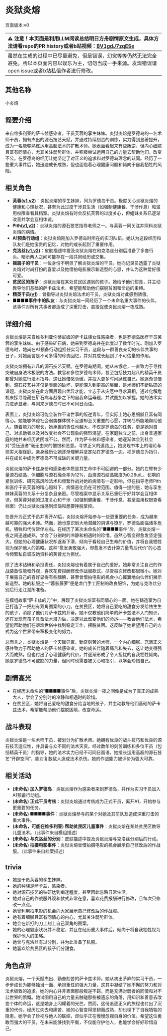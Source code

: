 # 炎狱炎熔
页面版本:v0
 

| :warning: 注意！本页面是利用LLM阅读总结明日方舟剧情原文生成，具体方法请看repo的PR history或者b站视频：[BV1gdJ7zqESe](https://www.bilibili.com/video/BV1gdJ7zqESe/)         |
|:----------------------------|
| 虽然在生成的过程中已尽量避免，但是错误，幻觉等等仍然无法完全避免。所以本页面内容以娱乐为主，切勿当成一手来源。发现错误请open issue或者b站私信作者进行修改。|



## 其他名称
小炎熔
## 简要介绍
来自维多利亚的萨卡兹感染者，干员芙蓉的孪生妹妹。炎狱炎熔是罗德岛的一名术师干员，拥有杰出的源石技艺天赋，并通过持续刻苦的训练，实力得到显著提升，成为一名能够熟练运用高超法术的扩散术师。她表面看起来有些叛逆，但内心细腻且富有同情心，尤其关注弱势群体，并积极尝试运用自己的力量去帮助他们，改变不公。在罗德岛的经历让她坚定了对正义的追求和对罗德岛理念的认同。经历了一些重大事件后，她迅速成长成熟，但也面临着心理健康问题和倾向于自我牺牲的风险。
## 相关角色
-   **芙蓉([v1](char_120_hibisc.md),[v2](../char_v3/char_120_hibisc.md))**：炎狱炎熔的孪生妹妹，同为罗德岛干员。极度关心炎狱炎熔的健康和心理状况，甚至为此过度干涉其生活（如强制健康餐、干涉作息）和滥用权限查看其档案。炎狱炎熔有时会反抗芙蓉的过度关心，但姐妹关系已逐渐改善并学会互相体谅。
-   **Pith([v1](char_612_accast.md),[v2](../char_v3/char_612_accast.md))**：炎狱炎熔的源石技艺指导老师之一。与芙蓉一同关注并照料炎狱炎熔的病情。
-   **A1预备行动组**：炎狱炎熔刚加入罗德岛时所在的实习队伍。她认为这段经历和队友们是她宝贵的记忆，对她的成长起到了重要作用。
-   **克洛丝([v1](char_124_kroos.md),[v2](../char_v3/char_124_kroos.md))**：皮肤描述中提及炎狱炎熔在和克洛丝分别后准备了多套行头。暗示两人之间可能存在一段共同经历或交集。
-   **摇扇子的干员**：一位身份不明但了解炎狱炎熔的干员。她向记录员透露了炎狱炎熔对时尚打扮的喜爱以及她借拍电影展示新造型的心思，并认为这种爱好很可爱。
-   **贫民区的孩子**：炎狱炎熔在某处贫民区遇到的孩子。她给予他们甜食，并主动教导他们基础的萨卡兹法术，希望能帮助他们摆脱贫困和命运的束缚。
-   **精英干员([v1](extended_char_jing_ying_gan_yuan.md))**：曾指导过炎狱炎熔法术的干员，炎狱炎熔对此感到骄傲。
-   **■■■■事件中的队友**：与炎狱炎熔一同经历了一个未命名重大事件的伙伴。该事件对所有共事者都造成了深重打击，直接促使炎狱炎熔一夜成熟。
## 详细介绍
炎狱炎熔是来自维多利亚伦蒂尼姆的萨卡兹族女性感染者，也是罗德岛医疗干员芙蓉的孪生妹妹。由于感染矿石病，她来到罗德岛并在此度过了数年时光。刚加入罗德岛时，她尚在A1预备行动组担任实习干员，这段与一群善良亲切的伙伴共事的日子，对她而言是不可多得的珍贵回忆，并对其成长起到了不可估量的作用。

炎狱炎熔拥有非凡的源石技艺天赋。在罗德岛期间，她从未懈怠，一直致力于寻找突破自身法术极限的方法。教官和多位罗德岛术师，甚至包括技力超凡的精英干员都曾对她进行法术指导，这让她倍感骄傲，并投入更多时间磨练自己。她逐渐领悟到，源石技艺并非仅是表面的破坏，更能深入到更高的层面，是术师们不断钻研的课题。炎狱炎熔在此方面展现出优异才能，立志于从灾厄中寻求真相，通过化解危机来探寻隐藏在矿石病与战争之下的自我命运母题，并试图加以掌握。她的法术实力进步显著，与刚来罗德岛时已不可同日而语。

表面上，炎狱炎熔可能会装作不谙世事的叛逆青年，但实际上她心思细腻且富有同情心。她能够体谅社会弱势群体微不足道却至关重要的心愿，并竭尽所能地帮助他人。随着能力的增长，她承担的责任也越大，不仅是罗德岛的任务，更是她对自己、对求助者以及对改变社会不公现象的强烈渴望。在家庭独立之前，出身普通家庭的她并未经历贫困或不公。然而，作为萨卡兹和感染者，她逐渐体会到社会对“受压迫者”毫无由来的憎恨和恶意。寻求正义的道路上，她发现书本上的理论与现实大相径庭。亲身经历让她逐渐理解并坚定站在罗德岛一边，视罗德岛为指引，并在成长中成为罗德岛不可或缺的关键力量。

炎狱炎熔的萨卡兹身份和感染者体质是其生命中不可回避的一部分。她的左臂有少量源石结晶，体细胞与源石融合率为12%，血液源石结晶密度为0.28u/L。长期的紧张训练、研究高风险法术和频繁作战对她的病情有一定影响，但在指导老师Pith和医疗干员芙蓉的精心照料下，病情恶化仍在可控范围。值得一提的是，她与孪生妹妹芙蓉的关系十分复杂且亲密。尽管档案中显示关系已重归于好并学会互相体谅，但芙蓉对她的过度关心和干涉（如强制健康餐、干涉作息、甚至滥用权限查看档案）仍让炎狱炎熔感到烦恼和想要挣脱掌控。

在晋升为正式干员并离开A1后，炎狱炎熔开始参与一些更重要的任务，成为越来越可靠的强大术师。然而，她也意识到大地潜藏的阴谋与獠牙，罗德岛面临诸多危机，牺牲和代价常伴左右。在经历了某次未命名的“■■■■事件”后，炎狱炎熔一夜之间迅速成熟，学会了分别时的冷静和相遇时的珍惜。虽然心智变得愈发坚定强大，但她的心理健康状况却逐渐下滑，倾向于看轻自己生命的价值，并将自我牺牲视为保护他人的策略。这种“愈发勇敢强大，却愈发不去计算力量背后代价”的心态令频繁私自调取她资料的芙蓉尤为担忧。

除了法术钻研和承担责任，炎狱炎熔也有着属于自己的爱好。她非常关注自己的作战装备性能和外观，喜欢花费报酬修改作战服款式，尽管每次修改都很微小。她对于展露自己的喜好显得有些腼腆，甚至曾借拍电影的机会小心翼翼地向伙伴们展示新造型。她的私服之一“暮影藤萝”便是龙门手工匠制的改良服饰，为她与克洛丝分别后行走江湖所准备。

在模组故事“萨卡兹的刀”中，展现了炎狱炎熔富有同情心的一面。她在铸造室为自己打造了一把刻有双角图案的小刀。在贫民区，她将自己爱吃的甜食分发给怯生生的孩子，消除了他们对萨卡兹的芥蒂。她不仅教他们简单的萨卡兹法术入门知识，还在发现有孩子具备法术潜力后，决定以此改变他们的命运——教会他们法术，希望能帮助他们在艰难世俗中找到稳定工作，摆脱贫困。这反映了她希望用自己的方式为这个世界带来积极变化的努力。

总而言之，炎狱炎熔是一个天赋异禀、勤奋刻苦的术师，一个内心细腻、充满正义感并致力于帮助他人的萨卡兹感染者。她的成长伴随着痛苦和失去，这让她变得强大而成熟，但也付出了心理健康的代价，并逐渐形成了令人担忧的自我牺牲倾向。她是罗德岛不可或缺的力量，但同时也需要被关心和指引，以学会珍惜自己。
## 剧情高光
*   在经历未命名的“■■■■事件”后，炎狱炎熔一夜之间像是成为了真正的成熟大人，学会了分别时的冷静和相遇时的珍惜。
*   在贫民区，她将自己爱吃的甜食分给当地的孩子，并主动教导他们基础的萨卡兹法术，希望能帮助他们摆脱困境，改变命运。
## 战斗表现
炎狱炎熔是一名术师干员，被划分为扩散术师。她拥有优良的战斗技巧和优良的源石技艺适应性，并具备与众不同的法术天资。经过数年的刻苦训练和多位干员（包括精英干员）的指导，她的法术实力已经不可同日而语。她擅长运用高超的源石技艺“开辟空间”，能对复数敌人造成法术杀伤。她的作战能力被评价为强大可靠。
## 相关活动
-   **(未命名) 加入罗德岛**：炎狱炎熔作为感染者来到罗德岛，并作为实习干员加入A1预备行动组。
-   **(未命名) 正式干员考核**：炎狱炎熔通过考核成为正式干员，离开A1，开始参与更重要的任务。
-   **(未命名) ■■■■事件**：炎狱炎熔参与的某个对她及其前队友造成深重打击的重大事件。
-   **(未命名，可能在维多利亚) 帮助贫民区儿童事件**：炎狱炎熔在某处贫民区教导儿童法术。（此事件来自模组描述）
-   **(未命名) 与克洛丝的分别**：皮肤描述中提及炎狱炎熔与克洛丝分别后的行动。
-   **(未命名) 拍摄电影事件**：炎狱炎熔曾借拍摄电影的机会展示自己修改后的作战服。（此事件来自档案描述）
## trivia
*   她是干员芙蓉的孪生妹妹。
*   她的种族是萨卡兹，感染者。
*   她对源石技艺的钻研达到痴迷程度，甚至因此忽略日常生活。
*   她对自己的作战服外观和款式非常在意，喜欢花费报酬进行修改，且每次只修改一点点。
*   她曾利用拍电影的机会向大家展示自己修改后的作战服。
*   她有着细腻且富有同情心的内心，尤其关注弱势群体。
*   她会在新打的刀上刻上自己双角的图案。
*   她的心理健康状况并不稳定，并且在经历重大事件后，倾向于将自我牺牲视为保护他人的策略。
*   她曾与克洛丝有过分别，并为此准备了私服。
*   她喜欢给贫民区的孩子们分甜食。
## 角色点评
炎狱炎熔，一个天赋杰出、勤奋刻苦的萨卡兹术师。她从初出茅庐的实习干员，一步步成长为能够独当一面、承担重任的强大力量，这其中凝结了她不懈的努力和对法术极致的追求。她的内心并非表面那般叛逆不羁，而是充满对弱者的同情和对不公世界的愤慨。她试图用自己的力量去触碰那些被遗忘的角落，用知识和善意去改变个体的命运，这是她身上闪耀着的光芒。然而，这份追逐正义的旅程也付出了沉重的代价。经历过失去和痛苦，她的心智变得坚韧而成熟，却也埋下了自我牺牲的隐患。她学会了珍视与他人的联结，却似乎正在慢慢忽视自身的价值。希望这位勇敢而强大的干员，在未来能够找到平衡，不仅能守护他人，也能学会好好珍惜自己。